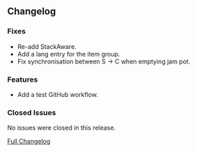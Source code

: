 ## Changelog

### Fixes

- Re-add StackAware.
- Add a lang entry for the item group.
- Fix synchronisation between S -> C when emptying jam pot.

### Features

- Add a test GitHub workflow.

### Closed Issues

No issues were closed in this release.

[Full Changelog](https://github.com/JamCoreModding/Jamtastic/compare/1.4.0...1.4.1)
